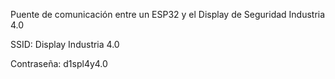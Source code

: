 ﻿Puente de comunicación entre un ESP32 y el Display de Seguridad Industria 4.0


SSID: Display Industria 4.0

Contraseña: d1spl4y4.0